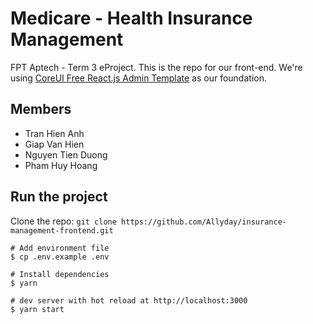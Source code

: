 # Medicare - Health Insurance Management

FPT Aptech - Term 3 eProject. This is the repo for our front-end.
We're using [CoreUI Free React.js Admin Template](https://github.com/coreui/coreui-free-react-admin-template) as our foundation.


## Members

* Tran Hien Anh
* Giap Van Hien
* Nguyen Tien Duong
* Pham Huy Hoang

## Run the project

Clone the repo: `git clone https://github.com/Allyday/insurance-management-frontend.git`

```
# Add environment file
$ cp .env.example .env

# Install dependencies
$ yarn 

# dev server with hot reload at http://localhost:3000
$ yarn start

```
